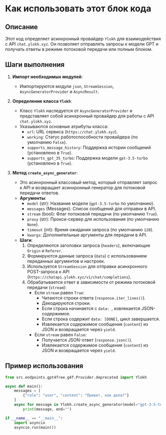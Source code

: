 Как использовать этот блок кода
=========================================================================================

Описание
-------------------------
Этот код определяет асинхронный провайдер `Ylokh` для взаимодействия с API `chat.ylokh.xyz`. Он позволяет отправлять запросы к модели GPT и получать ответы в режиме потоковой передачи или полным блоком.

Шаги выполнения
-------------------------
1. **Импорт необходимых модулей**:
   - Импортируются модули `json`, `StreamSession`, `AsyncGeneratorProvider` и `AsyncResult`.

2. **Определение класса `Ylokh`**:
   - Класс `Ylokh` наследуется от `AsyncGeneratorProvider` и представляет собой асинхронный провайдер для работы с API `chat.ylokh.xyz`.
   - Указываются основные атрибуты класса:
     - `url`: URL сервиса (`https://chat.ylokh.xyz`).
     - `working`: Статус работоспособности провайдера (по умолчанию `False`).
     - `supports_message_history`: Поддержка истории сообщений (установлено в `True`).
     - `supports_gpt_35_turbo`: Поддержка модели `gpt-3.5-turbo` (установлено в `True`).

3. **Метод `create_async_generator`**:
   - Это асинхронный классовый метод, который отправляет запрос к API и возвращает асинхронный генератор для потоковой передачи ответов.
   - **Аргументы**:
     - `model` (str): Название модели (`gpt-3.5-turbo` по умолчанию).
     - `messages` (Messages): Список сообщений для отправки в API.
     - `stream` (bool): Флаг потоковой передачи (по умолчанию `True`).
     - `proxy` (str): Прокси-сервер для использования (по умолчанию `None`).
     - `timeout` (int): Время ожидания запроса (по умолчанию `120`).
     - `kwargs`: Дополнительные аргументы для передачи в API.
   - **Шаги**:
     1. Определяются заголовки запроса (`headers`), включающие `Origin` и `Referer`.
     2. Формируются данные запроса (`data`) с использованием переданных аргументов и настроек.
     3. Используется `StreamSession` для отправки асинхронного POST-запроса к API (`https://chatapi.ylokh.xyz/v1/chat/completions`).
     4. Обрабатывается ответ в зависимости от режима потоковой передачи (`stream`):
        - Если `stream` равен `True`:
          - Читаются строки ответа (`response.iter_lines()`).
          - Декодируются строки.
          - Если строка начинается с `data: `, извлекается JSON-содержимое.
          - Если строка содержит `data: [DONE]`, цикл завершается.
          - Извлекается содержимое сообщения (`content`) из JSON и возвращается через `yield`.
        - Если `stream` равен `False`:
          - Получается JSON-ответ (`response.json()`).
          - Извлекается содержимое сообщения (`content`) из JSON и возвращается через `yield`.

Пример использования
-------------------------

```python
from src.endpoints.gpt4free.g4f.Provider.deprecated import Ylokh

async def main():
    messages = [
        {"role": "user", "content": "Привет, как дела?"}
    ]
    async for message in Ylokh.create_async_generator(model="gpt-3.5-turbo", messages=messages):
        print(message, end="")

if __name__ == "__main__":
    import asyncio
    asyncio.run(main())